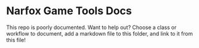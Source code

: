 # Narfox Game Tools Docs

This repo is poorly documented. Want to help out? Choose a class or workflow to document, add a markdown file to this folder, and link to it from this file!
